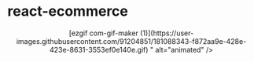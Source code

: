 # react-ecommerce
<p align="center">
 [ezgif com-gif-maker (1)](https://user-images.githubusercontent.com/91204851/181088343-f872aa9e-428e-423e-8631-3553ef0e140e.gif)
" alt="animated" />
</p>
